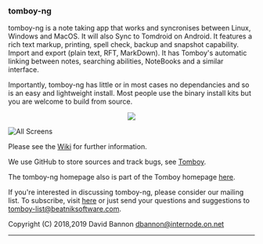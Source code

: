 ### tomboy-ng 

tomboy-ng is a note taking app that works and syncronises between Linux, Windows and MacOS. It will also Sync to Tomdroid on Android. It features a rich text markup, printing, spell check, backup and snapshot capability. Import and export (plain text, RFT, MarkDown). It has Tomboy's automatic linking between notes, searching abilities, NoteBooks and a similar interface. 

Importantly, tomboy-ng has little or in most cases no dependancies and so is an easy and lightweight install. Most people use the binary install kits but you are welcome to build from source.

<p align="center">
  <img src="https://github.com/xypd/tomboy-ng/blob/master/doc/gallery/tomboyNG_hero.png">
</p>

![All Screens](https://github.com/xypd/tomboy-ng/blob/master/doc/gallery/tomboy-ng_screens.png)

Please see the [Wiki](https://github.com/tomboy-notes/tomboy-ng/wiki) for further information.

We use GitHub to store sources and track bugs, see [Tomboy](https://github.com/tomboy-notes/tomboy-ng).

The tomboy-ng homepage also is part of the Tomboy homepage [here](https://wiki.gnome.org/Apps/Tomboy).

If you're interested in discussing tomboy-ng, please consider our mailing list.
To subscribe, visit [here](http://lists.beatniksoftware.com/listinfo.cgi/tomboy-list-beatniksoftware.com)
or just send your questions and suggestions to <tomboy-list@beatniksoftware.com>.

Copyright (C) 2018,2019 David Bannon <dbannon@internode.on.net>

---


